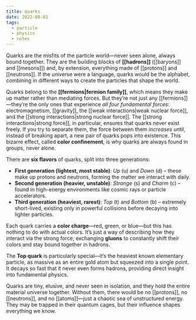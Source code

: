 ```yaml
---
title: quarks
date: 2022-08-01
tags:
  - particle
  - physics
  - notes
---
```

Quarks are the misfits of the particle world—never seen alone, always bound together. They are the building blocks of **[[hadrons]]** ([[baryons]] and [[mesons]]) and, by extension, everything made of [[protons]] and [[neutrons]]. If the universe were a language, quarks would be the alphabet, combining in different ways to create the particles that shape the world.

Quarks belong to the **[[fermions|fermion family]]**, which means they make up matter rather than mediating forces. But they’re not just any [[fermions]]—they’re the only ones that experience _all four fundamental forces_: electromagnetism, [[gravity]], the [[weak interactions|weak nuclear force]], and the [[strong interactions|strong nuclear force]]. The [[strong interactions|strong force]], in particular, ensures that quarks never exist freely. If you try to separate them, the force between them _increases_ until, instead of breaking apart, a new pair of quarks pops into existence. This bizarre effect, called **color confinement**, is why quarks are always found in groups, never alone.

There are **six flavors** of quarks, split into three generations:

- **First generation (lightest, most stable)**: _Up_ (u) and _Down_ (d) – these make up protons and neutrons, forming the matter we interact with daily.
- **Second generation (heavier, unstable)**: _Strange_ (s) and _Charm_ (c) – found in high-energy environments like cosmic rays or particle accelerators.
- **Third generation (heaviest, rarest)**: _Top_ (t) and _Bottom_ (b) – extremely short-lived, existing only in powerful collisions before decaying into lighter particles.

Each quark carries a **color charge**—red, green, or blue—but this has nothing to do with actual colors. It’s just a way of describing how they interact via the strong force, exchanging **gluons** to constantly shift their colors and stay bound together in hadrons.

The **Top quark** is particularly special—it’s the heaviest known elementary particle, as massive as an entire gold atom but squeezed into a single point. It decays so fast that it never even forms hadrons, providing direct insight into fundamental physics.

Quarks are tiny, elusive, and never seen in isolation, and they hold the entire material universe together. Without them, there would be no [[protons]], no [[neutrons]], and no [[atoms]]—just a chaotic sea of unstructured energy. They may be trapped in their quantum cages, but their influence shapes everything we know.